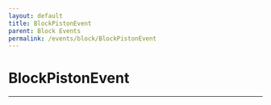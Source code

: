 ```yaml
---
layout: default
title: BlockPistonEvent
parent: Block Events
permalink: /events/block/BlockPistonEvent
---
```


# BlockPistonEvent

---
